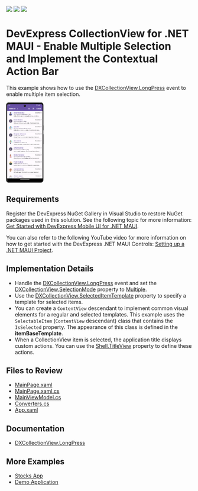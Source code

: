 <!-- default badges list -->
![](https://img.shields.io/endpoint?url=https://codecentral.devexpress.com/api/v1/VersionRange/619838169/23.1.2%2B)
[![](https://img.shields.io/badge/Open_in_DevExpress_Support_Center-FF7200?style=flat-square&logo=DevExpress&logoColor=white)](https://supportcenter.devexpress.com/ticket/details/T1156301)
[![](https://img.shields.io/badge/📖_How_to_use_DevExpress_Examples-e9f6fc?style=flat-square)](https://docs.devexpress.com/GeneralInformation/403183)
<!-- default badges end -->
# DevExpress CollectionView for .NET MAUI - Enable Multiple Selection and Implement the Contextual Action Bar

This example shows how to use the [DXCollectionView.LongPress](https://docs.devexpress.com/MAUI/DevExpress.Maui.CollectionView.DXCollectionView.LongPress) event to enable multiple item selection.

<img src="media/resulting-app.png" width="20%"/>

## Requirements

Register the DevExpress NuGet Gallery in Visual Studio to restore NuGet packages used in this solution. See the following topic for more information: [Get Started with DevExpress Mobile UI for .NET MAUI](https://docs.devexpress.com/MAUI/403249/get-started).

You can also refer to the following YouTube video for more information on how to get started with the DevExpress .NET MAUI Controls: [Setting up a .NET MAUI Project](https://www.youtube.com/watch?v=juJvl5UicIQ).

## Implementation Details

* Handle the [DXCollectionView.LongPress](https://docs.devexpress.com/MAUI/DevExpress.Maui.CollectionView.DXCollectionView.LongPress) event and set the [DXCollectionView.SelectionMode](https://docs.devexpress.com/MAUI/DevExpress.Maui.CollectionView.DXCollectionView.SelectionMode) property to [Multiple](https://learn.microsoft.com/en-us/dotnet/api/microsoft.maui.controls.selectionmode?view=net-maui-8.0).
* Use the [DXCollectionView.SelectedItemTemplate](https://docs.devexpress.com/MAUI/DevExpress.Maui.CollectionView.DXCollectionView.SelectedItemTemplate) property to specify a template for selected items.
* You can create a `ContentView` descendant to implement common visual elements for a regular and selected templates. This example uses the `SelectableItem` (`ContentView` descendant) class that contains the `IsSelected` property. The appearance of this class is defined in the **itemBaseTemplate**.
* When a CollectionView item is selected, the application title displays custom actions. You can use the [Shell.TitleView](https://learn.microsoft.com/en-us/dotnet/maui/fundamentals/shell/pages?#display-views-in-the-navigation-bar) property to define these actions.

## Files to Review

<!-- default file list -->
* [MainPage.xaml](MainPage.xaml)
* [MainPage.xaml.cs](MainPage.xaml.cs)
* [MainViewModel.cs](MainViewModel.cs)
* [Converters.cs](Converters.cs)
* [App.xaml](App.xaml)
<!-- default file list end -->

## Documentation

* [DXCollectionView.LongPress](https://docs.devexpress.com/MAUI/DevExpress.Maui.CollectionView.DXCollectionView.LongPress)

## More Examples

* [Stocks App](https://github.com/DevExpress-Examples/maui-stocks-mini)
* [Demo Application](https://github.com/DevExpress-Examples/maui-demo-app)
